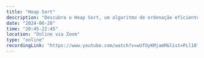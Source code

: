 ```yaml
---
title: "Heap Sort"
description: "Descubra o Heap Sort, um algoritmo de ordenação eficiente que utiliza a estrutura de dados heap. Entenda seus princípios e como ele resolve problemas complexos com desempenho e elegância!"
date: "2024-06-28"
time: "20:45-22:45"
location: "Online via Zoom"
type: "online"
recordingLink: "https://www.youtube.com/watch?v=wUfOyKMjamM&list=PLl10TyPY67Jgbh4QdRlRKr-7PjB9i5hWg"
---
```

